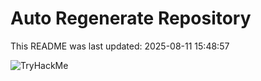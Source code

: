 # Auto Regenerate Repository

This README was last updated: 2025-08-11 15:48:57

 ![TryHackMe](https://tryhackme.com/badge/533634)
